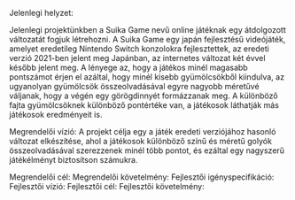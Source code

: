 Jelenlegi helyzet:

Jelenlegi projektünkben a Suika Game nevű online játéknak egy átdolgozott változatát fogjuk létrehozni. A Suika Game egy japán fejlesztésű videójáték, amelyet eredetileg Nintendo Switch konzolokra fejlesztettek, az eredeti verzió 2021-ben jelent meg Japánban, az internetes változat két évvel később jelent meg. A lényege az, hogy a játékos minél magasabb pontszámot érjen el azáltal, hogy minél kisebb gyümölcsökből kiindulva, az ugyanolyan gyümölcsök összeolvadásával egyre nagyobb méretűvé váljanak, hogy a végén egy görögdinnyét formázzanak meg. A különböző fajta gyümölcsöknek különböző pontértéke van, a játékosok láthatják más játékosok eredményeit is.

Megrendelői vízió:
A projekt célja egy a játék eredeti verziójához hasonló változat elkészítése, ahol a játékosok különböző színű és méretű golyók összeolvadásával szerezzenek minél több pontot, és ezáltal egy nagyszerű játékélményt biztosítson számukra.

Megrendelői cél:
Megrendelői követelmény:
Fejlesztői igényspecifikáció:
Fejlesztői vízió:
Fejlesztői cél:
Fejlesztői követelmény:
